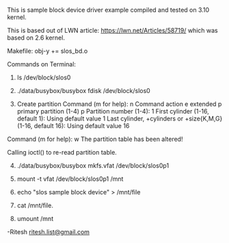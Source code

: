 This is sample block device driver example compiled and tested
on 3.10 kernel.

This is based out of LWN article: https://lwn.net/Articles/58719/
which was based on 2.6 kernel.

Makefile:
obj-y	+= slos_bd.o

Commands on Terminal:
1. ls /dev/block/slos0

2. ./data/busybox/busybox fdisk /dev/block/slos0

3. Create partition
Command (m for help): n
Command action
   e   extended
   p   primary partition (1-4)
p
Partition number (1-4): 1
First cylinder (1-16, default 1):
Using default value 1
Last cylinder, +cylinders or +size{K,M,G} (1-16, default 16):
Using default value 16

Command (m for help): w
The partition table has been altered!

Calling ioctl() to re-read partition table.

4. ./data/busybox/busybox mkfs.vfat /dev/block/slos0p1

5. mount -t vfat /dev/block/slos0p1 /mnt

6. echo "slos sample block device" > /mnt/file

7. cat /mnt/file.

8. umount /mnt

-Ritesh <ritesh.list@gmail.com>
